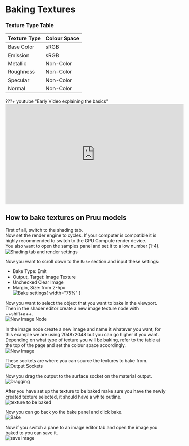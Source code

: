 # Baking Textures
### Texture Type Table 
| Texture Type | Colour Space |
|:------------ |:------------ |
| Base Color   | sRGB         |
| Emission     | sRGB         |
| Metallic     | Non-Color    |
| Roughness    | Non-Color    |
| Specular     | Non-Color    |
| Normal       | Non-Color    |


???+ youtube "Early Video explaining the basics"
	<iframe width="560" height="315" src="https://www.youtube.com/embed/-naBXsdqMUM?si=uGImEt0tVGNJYw8s" title="YouTube video player" frameborder="0" allow="accelerometer; autoplay; clipboard-write; encrypted-media; gyroscope; picture-in-picture; web-share" allowfullscreen></iframe>  

## How to bake textures on Pruu models  

First of all, switch to the shading tab.  
Now set the render engine to cycles. If your computer is compatible  it is highly recommended to switch to the GPU Compute render device.  
You also want to open the samples panel and set it to a low number (1-4).  
  ![Shading tab and render settings](../../assets/images/bake-1.png)  
  
Now you want to scroll down to the `Bake` section and input these settings:  
- Bake Type: Emit  
- Output, Target: Image Texture  
- Unchecked Clear Image  
- Margin, Size: from 2-5px  
![Bake settings](../../assets/images/bake-2.png){ width="75%" }  
  
Now you want to select the object that you want to bake in the viewport.  
Then in the shader editor create a new image texture node with ++shift+a++.  
![New Image Node](../../assets/images/bake-4.png)  
  
In the image node create a new image and name it whatever you want, for this example we are using 2048x2048 but you can go higher if you want.  
Depending on what type of texture you will be baking, refer to the table at the top of the page and set the colour space accordingly.  
![New Image](../../assets/images/bake-5.png)  
  
These sockets are where you can source the textures to bake from. 
![Output Sockets](../../assets/images/bake-6.png)  
  
Now you drag the output to the surface socket on the material output.  
![Dragging](../../assets/images/bake-7.png)  
  
After you have set up the texture to be baked make sure you have the newly created texture selected, it should have a white outline.  
![texture to be baked](../../assets/images/bake-8.png)  

Now you can go back yo the bake panel and click bake.  
![Bake](../../assets/images/bake-9.png)  
  
Now if you switch a pane to an image editor tab and open the image you baked to you can save it.  
![save image](../../assets/images/bake-10.png)  